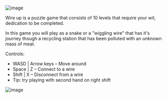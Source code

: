 ![image](https://github.com/user-attachments/assets/dc321ba8-7fd1-4415-8b5d-7ebf781030ec)

Wire up is a puzzle game that consists of 10 levels that require your wit, dedication to be completed. 

In this game you will play as a snake or a "wiggling wire" that has it's journey though a recycling station that has been polluted with an unknown mass of meat.

Controls:
- WASD | Arrow keys – Move around
- Space | Z – Connect to a wire
- Shift | X – Disconnect from a wire
- Tip: try playing with second hand on right shift

![image](https://github.com/user-attachments/assets/8687b57a-0c8e-4d3d-87b9-fbf250a2abbc)
